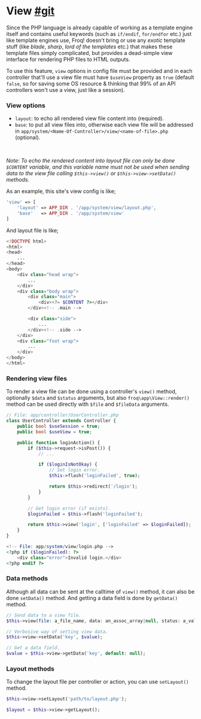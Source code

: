 # View [#git](//github.com/froq/froq/blob/master/src/app/View.php)

Since the PHP language is already capable of working as a template engine itself and contains useful keywords (such as `if/endif`, `for/endfor` etc.) just like template engines use, Froq! doesn't bring or use any _exotic_ template stuff (like _blade_, _sharp_, _lord of the templates_ etc.) that makes these template files simply complicated, but provides a dead-simple view interface for rendering PHP files to HTML outputs.

To use this feature, `view` options in config file must be provided and in each controller that'll use a view file must have `$useView` property as `true` (default `false`, so for saving some OS resource & thinking that 99% of an API controllers won't use a view, just like a session).

### View options
* `layout`: to echo all rendered view file content into (required).
* `base`: to put all view files into, otherwise each view file will be addressed in `app/system/<Name-Of-Controller>/view/<name-of-file>.php` (optional).

<br class="sep">

*Note: To echo the rendered content into layout file can only be done `$CONTENT` variable, and this variable name must not be used when sending data to the view file calling `$this->view()` or `$this->view->setData()` methods.*

As an example, this site's view config is like;

```php
'view' => [
    'layout' => APP_DIR . '/app/system/view/layout.php',
    'base'   => APP_DIR . '/app/system/view'
]
```

And layout file is like;

```php
<!DOCTYPE html>
<html>
<head>
    ...
</head>
<body>
    <div class="head wrap">
        ...
    </div>
    <div class="body wrap">
        <div class="main">
            <div><?= $CONTENT ?></div>
        </div><!-- .main -->

        <div class="side">
            ...
        </div><!-- .side -->
    </div>
    <div class="foot wrap">
        ...
    </div>
</body>
</html>
```

### Rendering view files
To render a view file can be done using a controller's `view()` method, optionally `$data` and `$status` arguments, but also `froq\app\View::render()` method can be used directly with `$file` and `$fileData` arguments.

```php
// File: app/controller/UserController.php
class UserController extends Controller {
    public bool $useSession = true;
    public bool $useView = true;

    public function loginAction() {
        if ($this->request->isPost()) {
            // ...

            if ($loginIsNotOkay) {
                // Set login error.
                $this->flash('loginFailed', true);

                return $this->redirect('/login');
            }
        }

        // Get login error (if exists).
        $loginFailed = $this->flash('loginFailed');

        return $this->view('login', ['loginFailed' => $loginFailed]);
    }
}
```

```php
<!-- File: app/system/view/login.php -->
<?php if ($loginFailed): ?>
    <div class="error">Invalid login.</div>
<?php endif ?>
```

### Data methods
Although all data can be sent at the calltime of `view()` method, it can also be done `setData()` method. And getting a data field is done by `getData()` method.

```php
// Send data to a view file.
$this->view(file: a_file_name, data: an_assoc_array|null, status: a_valid_http_status|null);

// Verbosive way of setting view data.
$this->view->setData('key', $value);

// Get a data field.
$value = $this->view->getData('key', default: null);
```

### Layout methods
To change the layout file per controller or action, you can use `setLayout()` method.

```php
$this->view->setLayout('path/to/layout.php');

$layout = $this->view->getLayout();
```

